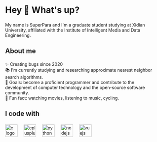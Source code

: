 <h1 align="left">Hey 👋 What's up?</h1>

###

<p align="left">My name is SuperPara and I'm a graduate student studying at Xidian University, affiliated with the Institute of Intelligent Media and Data Engineering.</p>

###

<h2 align="left">About me</h2>

###

<p align="left">✨ Creating bugs since 2020<br>📚 I'm currently studying and researching approximate nearest neighbor search algorithms.<br>🎯 Goals: become a proficient programmer and contribute to the development of computer technology and the open-source software community.<br>🎲 Fun fact: watching movies, listening to music, cycling.</p>

###

<h2 align="left">I code with</h2>

###

<div align="left">
  <img src="https://cdn.jsdelivr.net/gh/devicons/devicon/icons/c/c-original.svg" height="40" alt="c logo"  />
  <img width="12" />
  <img src="https://cdn.jsdelivr.net/gh/devicons/devicon/icons/cplusplus/cplusplus-original.svg" height="40" alt="cplusplus logo"  />
  <img width="12" />
  <img src="https://cdn.jsdelivr.net/gh/devicons/devicon/icons/python/python-original.svg" height="40" alt="python logo"  />
  <img width="12" />
  <img src="https://cdn.jsdelivr.net/gh/devicons/devicon/icons/nodejs/nodejs-original.svg" height="40" alt="nodejs logo"  />
  <img width="12" />
  <img src="https://cdn.jsdelivr.net/gh/devicons/devicon/icons/vuejs/vuejs-original.svg" height="40" alt="vuejs logo"  />
</div>

###
